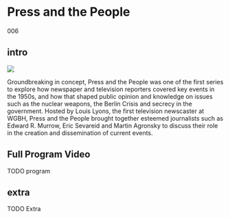 # Press and the People

006

## intro

<img src='https://s3.amazonaws.com/openvault.wgbh.org/collections/press/press-400x225.jpg' class='pull-left'/>

Groundbreaking in concept, Press and the People was one of the first series to 
explore how newspaper and television reporters covered key events in the 1950s, 
and how that shaped public opinion and knowledge on issues such as the nuclear 
weapons, the Berlin Crisis and secrecy in the government. Hosted by Louis 
Lyons, the first television newscaster at WGBH, Press and the People brought 
together esteemed journalists such as Edward R. Murrow, Eric Sevareid and 
Martin Agronsky to discuss their role in the creation and dissemination of 
current events.

## Full Program Video

TODO program

## extra

TODO Extra
